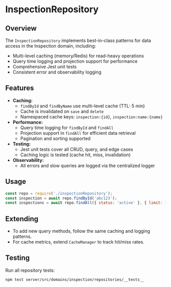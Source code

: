 # InspectionRepository

## Overview
The `InspectionRepository` implements best-in-class patterns for data access in the Inspection domain, including:
- Multi-level caching (memory/Redis) for read-heavy operations
- Query time logging and projection support for performance
- Comprehensive Jest unit tests
- Consistent error and observability logging

## Features
- **Caching:**
  - `findById` and `findByName` use multi-level cache (TTL: 5 min)
  - Cache is invalidated on `save` and `delete`
  - Namespaced cache keys: `inspection:{id}`, `inspection:name:{name}`
- **Performance:**
  - Query time logging for `findById` and `findAll`
  - Projection support in `findAll` for efficient data retrieval
  - Pagination and sorting supported
- **Testing:**
  - Jest unit tests cover all CRUD, query, and edge cases
  - Caching logic is tested (cache hit, miss, invalidation)
- **Observability:**
  - All errors and slow queries are logged via the centralized logger

## Usage
```js
const repo = require('./inspectionRepository');
const inspection = await repo.findById('abc123');
const inspections = await repo.findAll({ status: 'active' }, { limit: 10, projection: { name: 1 } });
```

## Extending
- To add new query methods, follow the same caching and logging patterns.
- For cache metrics, extend `CacheManager` to track hit/miss rates.

## Testing
Run all repository tests:
```sh
npm test server/src/domains/inspection/repositories/__tests__
``` 
